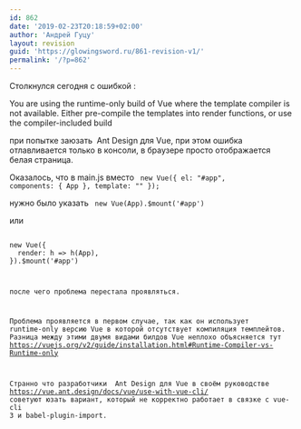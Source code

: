 ```yaml
---
id: 862
date: '2019-02-23T20:18:59+02:00'
author: 'Андрей Гуцу'
layout: revision
guid: 'https://glowingsword.ru/861-revision-v1/'
permalink: '/?p=862'
---
```


Столкнулся сегодня с ошибкой :

You are using the runtime-only build of Vue where the template compiler is not available. Either pre-compile the templates into render functions, or use the compiler-included build

при попытке заюзать  Ant Design для Vue, при этом ошибка отлавливается только в консоли, в браузере просто отображается белая страница.

Оказалось, что в main.js вместо
<code>
new Vue({
el: "#app",
components: { App },
template: "<app></app>"
});
</code>

нужно было указать 
<code>
  new Vue(App).$mount('#app')
</code>

или

<code>
new Vue({
  render: h => h(App),
}).$mount('#app')
</code><code>

после чего проблема перестала проявляться.

Проблема проявляется в первом случае, так как он использует runtime-only версию Vue в которой отсутствует компиляция темплейтов.
Разница между этими двумя видами билдов Vue неплохо объясняется тут https://vuejs.org/v2/guide/installation.html#Runtime-Compiler-vs-Runtime-only

Странно что разработчики  Ant Design для Vue в своём руководстве https://vue.ant.design/docs/vue/use-with-vue-cli/ советуют юзать вариант, который не корректно работает в связке с vue-cli 3 и babel-plugin-import.</code>